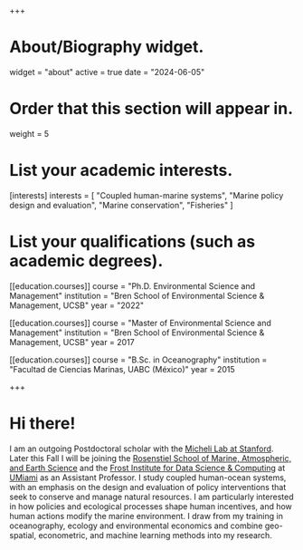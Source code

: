+++
# About/Biography widget.
widget = "about"
active = true
date = "2024-06-05"

# Order that this section will appear in.
weight = 5

# List your academic interests.
[interests]
  interests = [
    "Coupled human-marine systems",
    "Marine policy design and evaluation",
    "Marine conservation",
    "Fisheries"
  ]

# List your qualifications (such as academic degrees).
[[education.courses]]
  course = "Ph.D. Environmental Science and Management"
  institution = "Bren School of Environmental Science & Management, UCSB"
  year = "2022"

[[education.courses]]
  course = "Master of Environmental Science and Management"
  institution = "Bren School of Environmental Science & Management, UCSB"
  year = 2017

[[education.courses]]
  course = "B.Sc. in Oceanography"
  institution = "Facultad de Ciencias Marinas, UABC (México)"
  year = 2015

 
+++

# Hi there!

I am an outgoing Postdoctoral scholar with the [Micheli Lab at Stanford](https://michelilab.stanford.edu/). Later this Fall I will be joining the [Rosenstiel School of Marine, Atmospheric, and Earth Science](https://www.earth.miami.edu/) and the [Frost Institute for Data Science & Computing](https://ficms.miami.edu/) at [UMiami](https://welcome.miami.edu/) as an Assistant Professor. I study coupled human-ocean systems, with an emphasis on the design and evaluation of policy interventions that seek to conserve and manage natural resources. I am particularly interested in how policies and ecological processes shape human incentives, and how human actions modify the marine environment. I draw from my training in oceanography, ecology and environmental economics and combine geo-spatial, econometric, and machine learning methods into my research. 

